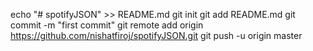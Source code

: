 echo "# spotifyJSON" >> README.md
git init
git add README.md
git commit -m "first commit"
git remote add origin https://github.com/nishatfiroj/spotifyJSON.git
git push -u origin master
